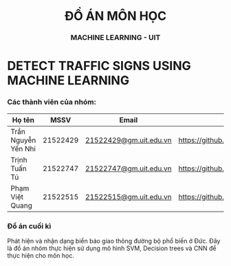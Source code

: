 <h1 align="center" font-size= 14px;><b>ĐỒ ÁN MÔN HỌC</b></h3>
<h3 align="center" font-size= 14px;>MACHINE LEARNING - UIT</h3>

# DETECT TRAFFIC SIGNS USING MACHINE LEARNING

### Các thành viên của nhóm:
Họ tên | MSSV | Email | GitHub
--- | --- | -- | --
Trần Nguyễn Yến Nhi | 21522429| 21522429@gm.uit.edu.vn | https://github.com/nhidito1704
Trịnh Tuấn Tú | 21522747 | 21522747@gm.uit.edu.vn | https://github.com/TuanTu1007
Phạm Việt Quang | 21522515 | 21522515@gm.uit.edu.vn | https://github.com/NguyenQuang282

### Đồ án cuối kì
Phát hiện và nhận dạng biển báo giao thông đường bộ phổ biến ở Đức. 
Đây là đồ án nhóm thực hiện sử dụng mô hình SVM, Decision trees và CNN để thực hiện cho môn học. 
